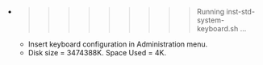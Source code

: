 * >>>>>>>>> Running inst-std-system-keyboard.sh ...
  * Insert keyboard configuration in Administration menu.
  * Disk size = 3474388K. Space Used = 4K.
